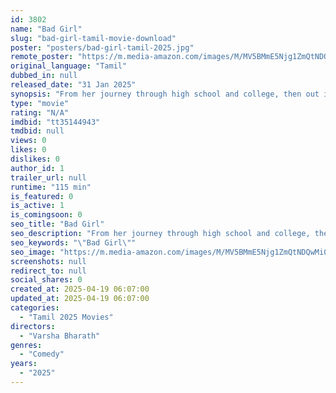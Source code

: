 ```yaml
---
id: 3802
name: "Bad Girl"
slug: "bad-girl-tamil-movie-download"
poster: "posters/bad-girl-tamil-2025.jpg"
remote_poster: "https://m.media-amazon.com/images/M/MV5BMmE5Njg1ZmQtNDQwMi00NjRiLWJjMDctNmVjZDMzNTIyMGI2XkEyXkFqcGc@._V1_SX300.jpg"
original_language: "Tamil"
dubbed_in: null
released_date: "31 Jan 2025"
synopsis: "From her journey through high school and college, then out into the wider world, Ramya's dream of finding the perfect guy is obstructed by societal mores, strict parents, unrequited love and the untrammelled chaos of her own mind."
type: "movie"
rating: "N/A"
imdbid: "tt35144943"
tmdbid: null
views: 0
likes: 0
dislikes: 0
author_id: 1
trailer_url: null
runtime: "115 min"
is_featured: 0
is_active: 1
is_comingsoon: 0
seo_title: "Bad Girl"
seo_description: "From her journey through high school and college, then out into the wider world, Ramya's dream of finding the perfect guy is obstructed by societal mores, strict parents, unrequited love and the untrammelled chaos of her own mind."
seo_keywords: "\"Bad Girl\""
seo_image: "https://m.media-amazon.com/images/M/MV5BMmE5Njg1ZmQtNDQwMi00NjRiLWJjMDctNmVjZDMzNTIyMGI2XkEyXkFqcGc@._V1_SX300.jpg"
screenshots: null
redirect_to: null
social_shares: 0
created_at: 2025-04-19 06:07:00
updated_at: 2025-04-19 06:07:00
categories:
  - "Tamil 2025 Movies"
directors:
  - "Varsha Bharath"
genres:
  - "Comedy"
years:
  - "2025"
---
```


